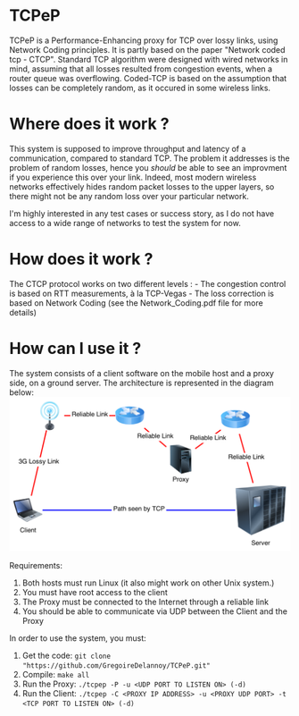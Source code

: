 TCPeP
=====
TCPeP is a Performance-Enhancing proxy for TCP over lossy links, using Network Coding principles. It is partly based on the paper "Network coded tcp - CTCP".
Standard TCP algorithm were designed with wired networks in mind, assuming that all losses resulted from congestion events, when a router queue was overflowing. Coded-TCP is based on the assumption that losses can be completely random, as it occured in some wireless links.

Where does it work ?
====================
This system is supposed to improve throughput and latency of a communication, compared to standard TCP. The problem it addresses is the problem of random losses, hence you *should* be able to see an improvment if you experience this over your link.
Indeed, most modern wireless networks effectively hides random packet losses to the upper layers, so there might not be any random loss over your particular network.

I'm highly interested in any test cases or success story, as I do not have access to a wide range of networks to test the system for now.


How does it work ?
==================
The CTCP protocol works on two different levels :
    - The congestion control is based on RTT measurements, à la TCP-Vegas
    - The loss correction is based on Network Coding (see the Network_Coding.pdf file for more details)

How can I use it ?
==================
The system consists of a client software on the mobile host and a proxy side, on a ground server. The architecture is represented in the diagram below:
![This image represents the client/proxy architecture](./overview.png "Architecture Diagram")

Requirements:
1.  Both hosts must run Linux (it also might work on other Unix system.)
2.  You must have root access to the client
3.  The Proxy must be connected to the Internet through a reliable link
4.  You should be able to communicate via UDP between the Client and the Proxy

In order to use the system, you must:
1.  Get the code:
`git clone "https://github.com/GregoireDelannoy/TCPeP.git"`
2.  Compile:
`make all`
3.  Run the Proxy:
`./tcpep -P -u <UDP PORT TO LISTEN ON> (-d)`
4.  Run the Client:
`./tcpep -C <PROXY IP ADDRESS> -u <PROXY UDP PORT> -t <TCP PORT TO LISTEN ON> (-d)`
